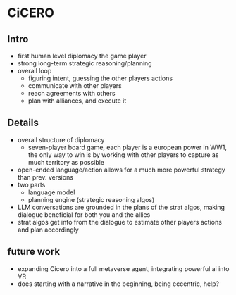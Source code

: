 # CiCERO

## Intro
 - first human level diplomacy the game player
 - strong long-term strategic reasoning/planning
 - overall loop
    - figuring intent, guessing the other players actions
    - communicate with other players
    - reach agreements with others
    - plan with alliances, and execute it

## Details 
 - overall structure of diplomacy
    - seven-player board game, each player is a european power in WW1, the only way to win is by working with other players to capture as much territory as possible
 - open-ended language/action allows for a much more powerful strategy than prev. versions
 - two parts
    - language model
    - planning engine (strategic reasoning algos)
 - LLM conversations are grounded in the plans of the strat algos, making dialogue beneficial for both you and the allies
 - strat algos get info from the dialogue to estimate other players actions and plan accordingly

## future work
 - expanding Cicero into a full metaverse agent, integrating powerful ai into VR
 - does starting with a narrative in the beginning, being eccentric, help?

